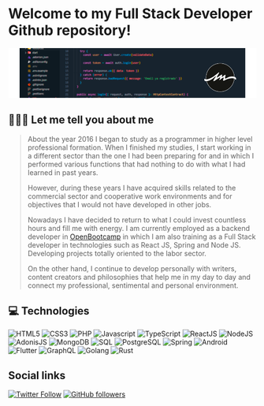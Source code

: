 # Welcome to my **Full Stack Developer** Github repository!

![AMDevelop Readme Header](./assets/github-header.png)

## 🧑🏻‍💻 Let me tell you about me
> 
> About the year 2016 I began to study as a programmer in higher level professional formation. When I finished my studies, I start working in a different sector than the one I had been preparing for and in which I performed various functions that had nothing to do with what I had learned in past years.
> 
> However, during these years I have acquired skills related to the commercial sector and cooperative work environments and for objectives that I would not have developed in other jobs.
> 
> Nowadays I have decided to return to what I could invest countless hours and fill me with energy. I am currently employed as a backend developer in [OpenBootcamp](https://open-bootcamp.com/) in which I am also training as a Full Stack developer in technologies such as React JS, Spring and Node JS. Developing projects totally oriented to the labor sector.
> 
> On the other hand, I continue to develop personally with writers, content creators and philosophies that help me in my day to day and connect my professional, sentimental and personal environment.


## 💻 Technologies

![HTML5](https://img.shields.io/static/v1?label=&message=HTML5&color=E34F26&logo=HTML5&logoColor=FFFFFF) 
![CSS3](https://img.shields.io/static/v1?label=&message=CSS3&color=1572B6&logo=CSS3&logoColor=FFFFFF) 
![PHP](https://img.shields.io/static/v1?label=&message=PHP&color=777BB4&logo=PHP&logoColor=FFFFFF) 
![Javascript](https://img.shields.io/static/v1?label=&message=JavaScript&color=F7DF1E&logo=Javascript&logoColor=FFFFFF) 
![TypeScript](https://img.shields.io/static/v1?label=&message=TypeScript&color=3178C6&logo=Typescript&logoColor=FFFFFF) 
![ReactJS](https://img.shields.io/static/v1?label=&message=ReactJS&color=61DAFB&logo=react&logoColor=FFFFFF) 
![NodeJS](https://img.shields.io/static/v1?label=&message=NodeJS&color=339933&logo=NODE.js&logoColor=FFFFFF) 
![AdonisJS](https://img.shields.io/static/v1?label=&message=AdonisJS&color=5A45FF&logo=adonisjs&logoColor=FFFFFF) 
![MongoDB](https://img.shields.io/static/v1?label=&message=MongoDB&color=47A248&logo=MongoDB&logoColor=FFFFFF) 
![SQL](https://img.shields.io/static/v1?label=&message=SQL&color=4479A1&logo=mySQL&logoColor=FFFFFF) 
![PostgreSQL](https://img.shields.io/static/v1?label=&message=PostgreSQL&color=4169E1&logo=postgresql&logoColor=FFFFFF) 
![Spring](https://img.shields.io/static/v1?label=&message=Spring&color=6DB33F&logo=Spring&logoColor=FFFFFF) 
![Android](https://img.shields.io/static/v1?label=&message=Android&color=3DDC84&logo=Android&logoColor=FFFFFF) 
![Flutter](https://img.shields.io/static/v1?label=&message=Flutter&color=02569B&logo=Flutter&logoColor=FFFFFF) 
![GraphQL](https://img.shields.io/static/v1?label=&message=GraphQL&color=E10098&logo=GraphQL&logoColor=FFFFFF) 
![Golang](https://img.shields.io/static/v1?label=&message=Golang&color=00ADD8&logo=Go&logoColor=FFFFFF) 
![Rust](https://img.shields.io/static/v1?label=&message=Rust&color=000000&logo=Rust&logoColor=FFFFFF)  



## Social links

[![Twitter Follow](https://img.shields.io/twitter/follow/amm_dev?label=Twitter&logo=Twitter&style=social)](https://twitter.com/amm_dev) [![GitHub followers](https://img.shields.io/github/followers/AMDevelopOB?label=Github&style=social)](https://github.com/AMDevelopOB)



